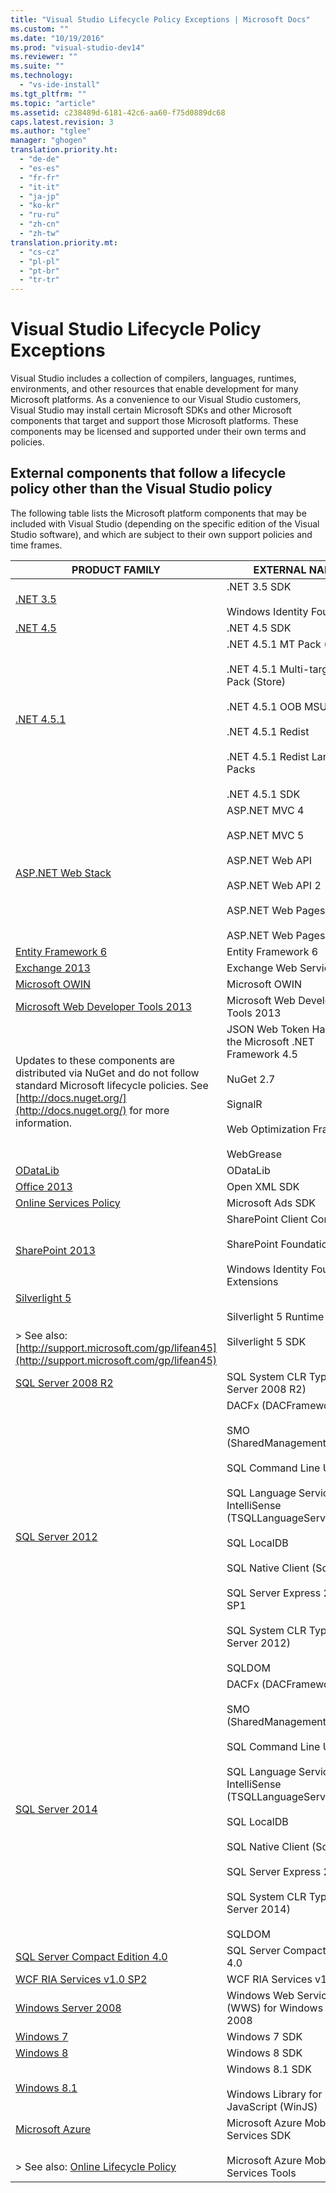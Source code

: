```yaml
---
title: "Visual Studio Lifecycle Policy Exceptions | Microsoft Docs"
ms.custom: ""
ms.date: "10/19/2016"
ms.prod: "visual-studio-dev14"
ms.reviewer: ""
ms.suite: ""
ms.technology: 
  - "vs-ide-install"
ms.tgt_pltfrm: ""
ms.topic: "article"
ms.assetid: c238489d-6181-42c6-aa60-f75d0889dc68
caps.latest.revision: 3
ms.author: "tglee"
manager: "ghogen"
translation.priority.ht: 
  - "de-de"
  - "es-es"
  - "fr-fr"
  - "it-it"
  - "ja-jp"
  - "ko-kr"
  - "ru-ru"
  - "zh-cn"
  - "zh-tw"
translation.priority.mt: 
  - "cs-cz"
  - "pl-pl"
  - "pt-br"
  - "tr-tr"
---
```

# Visual Studio Lifecycle Policy Exceptions
Visual Studio includes a collection of compilers, languages, runtimes, environments, and other resources that enable development for many Microsoft platforms. As a convenience to our Visual Studio customers, Visual Studio may install certain Microsoft SDKs and other Microsoft components that target and support those Microsoft platforms. These components may be licensed and supported under their own terms and policies.  
  
## External components that follow a lifecycle policy other than the Visual Studio policy  
 The following table lists the Microsoft platform components that may be included with Visual Studio (depending on the specific edition of the Visual Studio software), and which are subject to their own support policies and time frames.  
  
|PRODUCT FAMILY|EXTERNAL NAME|  
|--------------------|-------------------|  
|[.NET 3.5](http://support.microsoft.com/lifecycle/search/default.aspx?sort=PN&alpha=net%20framework%203.5&Filter=FilterNO)|.NET 3.5 SDK<br /><br /> Windows Identity Foundation|  
|[.NET 4.5](http://support.microsoft.com/lifecycle/search/default.aspx?sort=PN&alpha=net%20framework%204.5&Filter=FilterNO)|.NET 4.5 SDK|  
|[.NET 4.5.1](http://support.microsoft.com/lifecycle/search/default.aspx?sort=PN&alpha=.NET%20Framework%204.5.1&Filter=FilterNO)|.NET 4.5.1 MT Pack (Classic)<br /><br /> .NET 4.5.1 Multi-targeting Pack (Store)<br /><br /> .NET 4.5.1 OOB MSU<br /><br /> .NET 4.5.1 Redist<br /><br /> .NET 4.5.1 Redist Language Packs<br /><br /> .NET 4.5.1 SDK|  
|[ASP.NET Web Stack](http://go.microsoft.com/fwlink/?LinkId=328918)|ASP.NET MVC 4<br /><br /> ASP.NET MVC 5<br /><br /> ASP.NET Web API<br /><br /> ASP.NET Web API 2<br /><br /> ASP.NET Web Pages 2<br /><br /> ASP.NET Web Pages 3|  
|[Entity Framework 6](http://go.microsoft.com/fwlink/?LinkId=328950)|Entity Framework 6|  
|[Exchange 2013](http://go.microsoft.com/fwlink/?LinkId=328950)|Exchange Web Services|  
|[Microsoft OWIN](http://go.microsoft.com/fwlink/?LinkId=328951)|Microsoft OWIN|  
|[Microsoft Web Developer Tools 2013](http://go.microsoft.com/fwlink/?LinkId=328952)|Microsoft Web Developer Tools 2013|  
|Updates to these components are distributed via NuGet and do not follow standard Microsoft lifecycle policies.  See [http://docs.nuget.org/](http://docs.nuget.org/) for more information.|JSON Web Token Handler for the Microsoft .NET Framework 4.5<br /><br /> NuGet 2.7<br /><br /> SignalR<br /><br /> Web Optimization Framework<br /><br /> WebGrease|  
|[ODataLib](http://go.microsoft.com/fwlink/?LinkId=328954)|ODataLib|  
|[Office 2013](http://support.microsoft.com/lifecycle/?p1=16674)|Open XML SDK|  
|[Online Services Policy](http://support.microsoft.com/gp/OSSLpolicy)|Microsoft Ads SDK|  
|[SharePoint 2013](http://support.microsoft.com/lifecycle/search/default.aspx?sort=PN&alpha=sharepoint%20server%202013&Filter=FilterNO)|SharePoint Client Component<br /><br /> SharePoint Foundation 2013<br /><br /> Windows Identity Foundation Extensions|  
|[Silverlight 5](http://support.microsoft.com/lifecycle/?p1=16278)<br /><br /> <br />> See also: [http://support.microsoft.com/gp/lifean45](http://support.microsoft.com/gp/lifean45)|Silverlight 5 Runtime<br /><br /> Silverlight 5 SDK|  
|[SQL Server 2008 R2](http://support.microsoft.com/lifecycle/search/default.aspx?sort=PN&alpha=SQL%20Server%202008%20R2&Filter=FilterNO)|SQL System CLR Types (SQL Server 2008 R2)|  
|[SQL Server 2012](http://support.microsoft.com/lifecycle/search/default.aspx?sort=PN&alpha=SQL%20Server%202012&Filter=FilterNO)|DACFx (DACFramework)<br /><br /> SMO (SharedManagementObjects)<br /><br /> SQL Command Line Utilities<br /><br /> SQL Language Service - IntelliSense (TSQLLanguageService)<br /><br /> SQL LocalDB<br /><br /> SQL Native Client (Sqlncli)<br /><br /> SQL Server Express 2012 SP1<br /><br /> SQL System CLR Types (SQL Server 2012)<br /><br /> SQLDOM|  
|[SQL Server 2014](https://support.microsoft.com/en-us/lifecycle/search?sort=PN&alpha=SQL%20Server%202014&Filter=FilterNO)|DACFx (DACFramework)<br /><br /> SMO (SharedManagementObjects)<br /><br /> SQL Command Line Utilities<br /><br /> SQL Language Service - IntelliSense (TSQLLanguageService)<br /><br /> SQL LocalDB<br /><br /> SQL Native Client (Sqlncli)<br /><br /> SQL Server Express 2014<br /><br /> SQL System CLR Types (SQL Server 2014)<br /><br /> SQLDOM|  
|[SQL Server Compact Edition 4.0](http://support.microsoft.com/lifecycle/?p1=16106)|SQL Server Compact Edition 4.0|  
|[WCF RIA Services v1.0 SP2](http://go.microsoft.com/fwlink/?LinkId=328955)|WCF RIA Services v1.0 SP2|  
|[Windows Server 2008](http://support.microsoft.com/lifecycle/search/default.aspx?sort=PN&alpha=Windows%20Server%202008&Filter=FilterNO)|Windows Web Services (WWS) for Windows Server 2008|  
|[Windows 7](http://support.microsoft.com/lifecycle/?c2=14019)|Windows 7 SDK|  
|[Windows 8](http://support.microsoft.com/lifecycle/?c2=16796)|Windows 8 SDK|  
|[Windows 8.1](http://support.microsoft.com/lifecycle/search/default.aspx?sort=PN&alpha=windows%208.1&Filter=FilterNO)|Windows 8.1 SDK<br /><br /> Windows Library for JavaScript (WinJS)|  
|[Microsoft Azure](http://support.microsoft.com/gp/azure-cloud-lifecycle-faq)<br /><br /> <br />> See also: [Online Lifecycle Policy](http://support.microsoft.com/gp/OSSLpolicy)|Microsoft Azure Mobile Services SDK<br /><br /> Microsoft Azure Mobile Services Tools|
